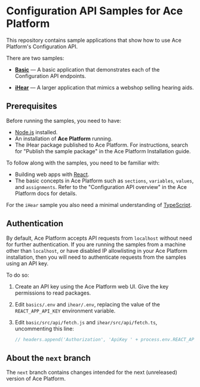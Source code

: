 # Configuration API Samples for Ace Platform

This repository contains sample applications that show how to use Ace Platform's
Configuration API.

There are two samples:

- **[Basic](basics/README.md)** — A basic application that demonstrates each of
  the Configuration API endpoints.

- **[iHear](ihear/README.md)** — A larger application that mimics a webshop
  selling hearing aids.

## Prerequisites

Before running the samples, you need to have:

- [Node.js](https://nodejs.org/en/) installed.
- An installation of **Ace Platform** running.
- The iHear package published to Ace Platform. For instructions, search for 
  "Publish the sample package" in the Ace Platform Installation guide.

To follow along with the samples, you need to be familiar with:

- Building web apps with [React](https://reactjs.org/).
- The basic concepts in Ace Platform such as `sections`, `variables`, `values`,
  and `assignments`. Refer to the "Configuration API overview" in the Ace 
  Platform docs for details.

For the `iHear` sample you also need a minimal understanding of 
[TypeScript](https://www.typescriptlang.org/).

## Authentication

By default, Ace Platform accepts API requests from `localhost` without need for
further authentication. If you are running the samples from a machine other than
`localhost`, or have disabled IP allowlisting in your Ace Platform installation,
then you will need to authenticate requests from the samples using an API key.

To do so:

1. Create an API key using the Ace Platform web UI. Give the key permissions to
   read packages.
1. Edit `basics/.env` and `ihear/.env`, replacing the value of the
   `REACT_APP_API_KEY` environment variable.
1. Edit `basic/src/api/fetch.js` and `ihear/src/api/fetch.ts`, uncommenting
   this line:

   ```javascript
   // headers.append('Authorization', 'ApiKey ' + process.env.REACT_APP_API_KEY);
   ```

## About the `next` branch

The `next` branch contains changes intended for the next (unreleased) version of 
Ace Platform.
